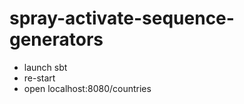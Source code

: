 spray-activate-sequence-generators
==================================
- launch sbt
- re-start
- open localhost:8080/countries
